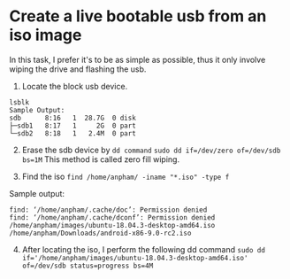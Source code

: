 # Create a live bootable usb from an iso image
In this task, I prefer it's to be as simple as possible, thus it only involve wiping the drive and flashing the usb.

1. Locate the block usb device.
```
lsblk
Sample Output:
sdb      8:16   1  28.7G  0 disk 
├─sdb1   8:17   1     2G  0 part                                                                                             
└─sdb2   8:18   1   2.4M  0 part
```

2. Erase the sdb device by `dd command`
`sudo dd if=/dev/zero of=/dev/sdb bs=1M`
This method is called zero fill wiping.

3. Find the iso 
`find /home/anpham/ -iname "*.iso" -type f`

Sample output:
```
find: ‘/home/anpham/.cache/doc’: Permission denied
find: ‘/home/anpham/.cache/dconf’: Permission denied
/home/anpham/images/ubuntu-18.04.3-desktop-amd64.iso
/home/anpham/Downloads/android-x86-9.0-rc2.iso
```
4. After locating the iso, I perform the following dd command
`sudo dd if='/home/anpham/images/ubuntu-18.04.3-desktop-amd64.iso' of=/dev/sdb status=progress bs=4M` 



